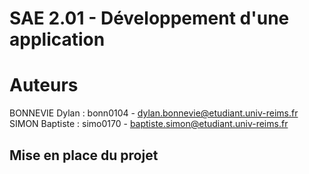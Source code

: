 # SAE 2.01 - Développement d'une application

# Auteurs
BONNEVIE Dylan : bonn0104 - dylan.bonnevie@etudiant.univ-reims.fr  
SIMON Baptiste : simo0170 - baptiste.simon@etudiant.univ-reims.fr

## Mise en place du projet
